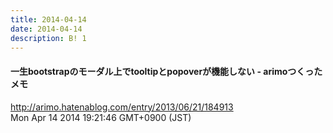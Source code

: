 ```yaml
---
title: 2014-04-14
date: 2014-04-14
description: B! 1
---
```


#### 一生bootstrapのモーダル上でtooltipとpopoverが機能しない - arimoつくったメモ
http://arimo.hatenablog.com/entry/2013/06/21/184913<br>
Mon Apr 14 2014 19:21:46 GMT+0900 (JST)<br>


